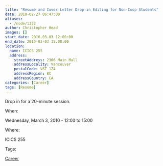 ```yaml
---
title: "Résumé and Cover Letter Drop-in Editing for Non-Coop Students"
date: 2010-02-27 06:47:00
aliases:
  - /node/1322
author: Christopher Head
images: []
start_date: 2010-03-03 12:00:00
end_date: 2010-03-03 15:00:00
location:
  name: ICICS 255
  address:
    streetAddress: 2366 Main Mall
    addressLocality: Vancouver
    postalCode: V6T 1Z4
    addressRegion: BC
    addressCountry: CA
categories: [Career]
tags: [Resume]
---
```


Drop in for a 20-minute session.

When: 

Wednesday, March 3, 2010 - 12:00 to 15:00

Where: 

ICICS 255

Tags: 

[Career](/career)
